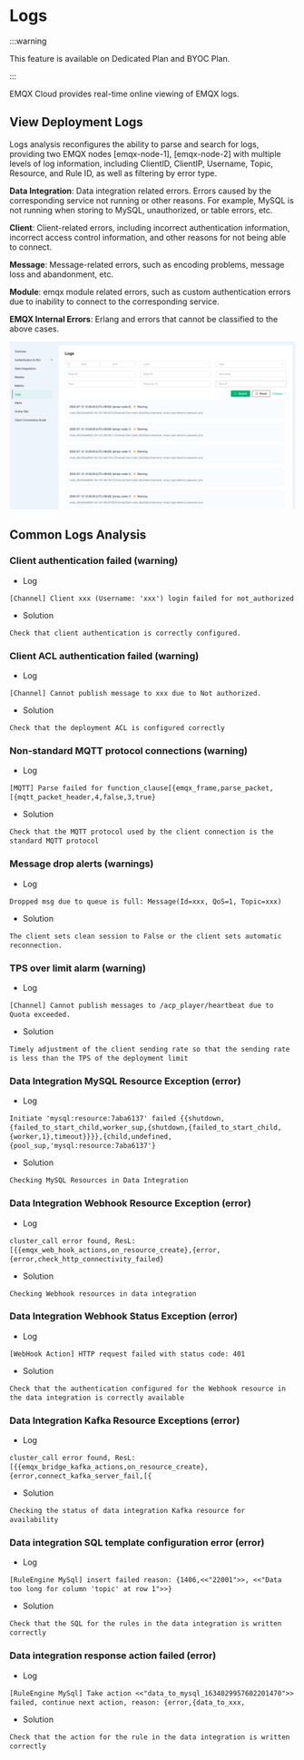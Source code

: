 # Logs

:::warning

This feature is available on Dedicated Plan and BYOC Plan. 

:::

EMQX Cloud provides real-time online viewing of EMQX logs.

## View Deployment Logs

Logs analysis reconfigures the ability to parse and search for logs, providing two EMQX nodes [emqx-node-1], [emqx-node-2] with multiple levels of log information, including ClientID, ClientIP, Username, Topic, Resource, and Rule ID, as well as filtering by error type.

**Data Integration**: Data integration related errors. Errors caused by the corresponding service not running or other reasons. For example, MySQL is not running when storing to MySQL, unauthorized, or table errors, etc.

**Client**: Client-related errors, including incorrect authentication information, incorrect access control information, and other reasons for not being able to connect.

**Message**: Message-related errors, such as encoding problems, message loss and abandonment, etc.

**Module**: emqx module related errors, such as custom authentication errors due to inability to connect to the corresponding service.

**EMQX Internal Errors**: Erlang and errors that cannot be classified to the above cases.

![view_log](./_assets/logs.png)

## Common Logs Analysis

### Client authentication failed (warning)

* Log
```
[Channel] Client xxx (Username: 'xxx') login failed for not_authorized
```

* Solution
```
Check that client authentication is correctly configured.
```

### Client ACL authentication failed (warning)

* Log
```
[Channel] Cannot publish message to xxx due to Not authorized.
```

* Solution
```
Check that the deployment ACL is configured correctly
```

### Non-standard MQTT protocol connections (warning)

* Log
```
[MQTT] Parse failed for function_clause[{emqx_frame,parse_packet,[{mqtt_packet_header,4,false,3,true}
```

* Solution
```
Check that the MQTT protocol used by the client connection is the standard MQTT protocol
```

### Message drop alerts (warnings)

* Log
```
Dropped msg due to queue is full: Message(Id=xxx, QoS=1, Topic=xxx)
```

* Solution
```
The client sets clean session to False or the client sets automatic reconnection.
```

### TPS over limit alarm (warning)

* Log
```
[Channel] Cannot publish messages to /acp_player/heartbeat due to Quota exceeded.
```

* Solution
```
Timely adjustment of the client sending rate so that the sending rate is less than the TPS of the deployment limit
```

### Data Integration MySQL Resource Exception (error)

* Log
```
Initiate 'mysql:resource:7aba6137' failed {{shutdown,{failed_to_start_child,worker_sup,{shutdown,{failed_to_start_child,{worker,1},timeout}}}},{child,undefined,{pool_sup,'mysql:resource:7aba6137'}
```

* Solution
```
Checking MySQL Resources in Data Integration
```


### Data Integration Webhook Resource Exception (error)

* Log
```
cluster_call error found, ResL: [{{emqx_web_hook_actions,on_resource_create},{error,{error,check_http_connectivity_failed}
```

* Solution
```
Checking Webhook resources in data integration
```

### Data Integration Webhook Status Exception (error)

* Log
```
[WebHook Action] HTTP request failed with status code: 401
```

* Solution
```
Check that the authentication configured for the Webhook resource in the data integration is correctly available
```

### Data Integration Kafka Resource Exceptions (error)

* Log
```
cluster_call error found, ResL: [{{emqx_bridge_kafka_actions,on_resource_create},{error,connect_kafka_server_fail,[{
```

* Solution
```
Checking the status of data integration Kafka resource for availability
```

### Data integration SQL template configuration error (error)

* Log
```
[RuleEngine MySql] insert failed reason: {1406,<<"22001">>, <<"Data too long for column 'topic' at row 1">>}
```

* Solution
```
Check that the SQL for the rules in the data integration is written correctly
```

### Data integration response action failed (error)

* Log
```
[RuleEngine MySql] Take action <<"data_to_mysql_1634029957602201470">> failed, continue next action, reason: {error,{data_to_xxx,
```

* Solution
```
Check that the action for the rule in the data integration is written correctly
```
